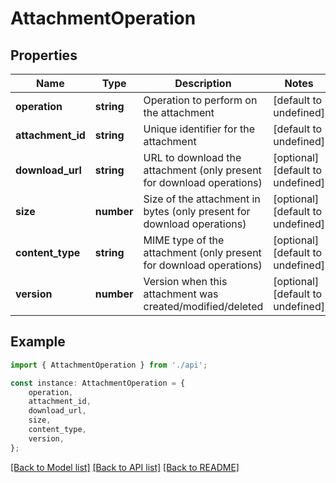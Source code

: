 # AttachmentOperation


## Properties

Name | Type | Description | Notes
------------ | ------------- | ------------- | -------------
**operation** | **string** | Operation to perform on the attachment | [default to undefined]
**attachment_id** | **string** | Unique identifier for the attachment | [default to undefined]
**download_url** | **string** | URL to download the attachment (only present for download operations) | [optional] [default to undefined]
**size** | **number** | Size of the attachment in bytes (only present for download operations) | [optional] [default to undefined]
**content_type** | **string** | MIME type of the attachment (only present for download operations) | [optional] [default to undefined]
**version** | **number** | Version when this attachment was created/modified/deleted | [optional] [default to undefined]

## Example

```typescript
import { AttachmentOperation } from './api';

const instance: AttachmentOperation = {
    operation,
    attachment_id,
    download_url,
    size,
    content_type,
    version,
};
```

[[Back to Model list]](../README.md#documentation-for-models) [[Back to API list]](../README.md#documentation-for-api-endpoints) [[Back to README]](../README.md)
